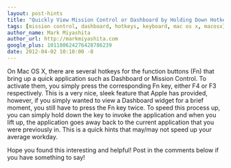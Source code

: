 ```yaml
---
layout: post-hints
title: "Quickly View Mission Control or Dashboard by Holding Down Hotkeys"
tags: [mission control, dashboard, hotkeys, keyboard, mac os x, macosx]
author_name: Mark Miyashita
author_url: http://markmiyashita.com
google_plus: 101180624276428786239
date: 2012-04-02 10:10:00 -8
---
```


On Mac OS X, there are several hotkeys for the function buttons (Fn) that bring up a quick application such as Dashboard or Mission Control. To activate them, you simply press the corresponding Fn key, either F4 or F3 respectively. This is a very nice, sleek feature that Apple has provided, however, if you simply wanted to view a Dashboard widget for a brief moment, you still have to press the Fn key twice. To speed this process up, you can simply hold down the key to invoke the application and when you lift up, the application goes away back to the current application that you were previously in. This is a quick hints that may/may not speed up your average workday. 

Hope you found this interesting and helpful! Post in the comments below if you have something to say!
